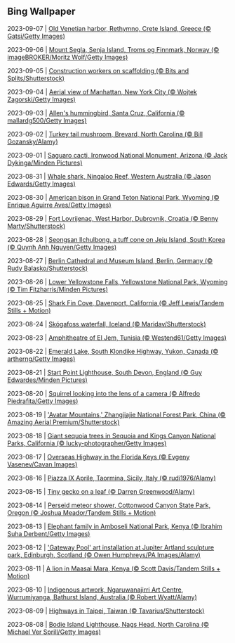 ## Bing Wallpaper
2023-09-07 | [Old Venetian harbor, Rethymno, Crete Island, Greece (© Gatsi/Getty Images)](./wallpaper/2023-09-07.jpg) 

2023-09-06 | [Mount Segla, Senja Island, Troms og Finnmark, Norway (© imageBROKER/Moritz Wolf/Getty Images)](./wallpaper/2023-09-06.jpg) 

2023-09-05 | [Construction workers on scaffolding (© Bits and Splits/Shutterstock)](./wallpaper/2023-09-05.jpg) 

2023-09-04 | [Aerial view of Manhattan, New York City (© Wojtek Zagorski/Getty Images)](./wallpaper/2023-09-04.jpg) 

2023-09-03 | [Allen's hummingbird, Santa Cruz, California (© mallardg500/Getty Images)](./wallpaper/2023-09-03.jpg) 

2023-09-02 | [Turkey tail mushroom, Brevard, North Carolina (© Bill Gozansky/Alamy)](./wallpaper/2023-09-02.jpg) 

2023-09-01 | [Saguaro cacti, Ironwood National Monument, Arizona (© Jack Dykinga/Minden Pictures)](./wallpaper/2023-09-01.jpg) 

2023-08-31 | [Whale shark, Ningaloo Reef, Western Australia (© Jason Edwards/Getty Images)](./wallpaper/2023-08-31.jpg) 

2023-08-30 | [American bison in Grand Teton National Park, Wyoming (© Enrique Aguirre Aves/Getty Images)](./wallpaper/2023-08-30.jpg) 

2023-08-29 | [Fort Lovrijenac, West Harbor, Dubrovnik, Croatia (© Benny Marty/Shutterstock)](./wallpaper/2023-08-29.jpg) 

2023-08-28 | [Seongsan Ilchulbong, a tuff cone on Jeju Island, South Korea (© Quynh Anh Nguyen/Getty Images)](./wallpaper/2023-08-28.jpg) 

2023-08-27 | [Berlin Cathedral and Museum Island, Berlin, Germany (© Rudy Balasko/Shutterstock)](./wallpaper/2023-08-27.jpg) 

2023-08-26 | [Lower Yellowstone Falls, Yellowstone National Park, Wyoming (© Tim Fitzharris/Minden Pictures)](./wallpaper/2023-08-26.jpg) 

2023-08-25 | [Shark Fin Cove, Davenport, California (© Jeff Lewis/Tandem Stills + Motion)](./wallpaper/2023-08-25.jpg) 

2023-08-24 | [Skógafoss waterfall, Iceland (© Maridav/Shutterstock)](./wallpaper/2023-08-24.jpg) 

2023-08-23 | [Amphitheatre of El Jem, Tunisia (© Westend61/Getty Images)](./wallpaper/2023-08-23.jpg) 

2023-08-22 | [Emerald Lake, South Klondike Highway, Yukon, Canada (© artherng/Getty Images)](./wallpaper/2023-08-22.jpg) 

2023-08-21 | [Start Point Lighthouse, South Devon, England (© Guy Edwardes/Minden Pictures)](./wallpaper/2023-08-21.jpg) 

2023-08-20 | [Squirrel looking into the lens of a camera (© Alfredo Piedrafita/Getty Images)](./wallpaper/2023-08-20.jpg) 

2023-08-19 | ['Avatar Mountains,' Zhangjiajie National Forest Park, China (© Amazing Aerial Premium/Shutterstock)](./wallpaper/2023-08-19.jpg) 

2023-08-18 | [Giant sequoia trees in Sequoia and Kings Canyon National Parks, California (© lucky-photographer/Getty Images)](./wallpaper/2023-08-18.jpg) 

2023-08-17 | [Overseas Highway in the Florida Keys (© Evgeny Vasenev/Cavan Images)](./wallpaper/2023-08-17.jpg) 

2023-08-16 | [Piazza IX Aprile, Taormina, Sicily, Italy (© rudi1976/Alamy)](./wallpaper/2023-08-16.jpg) 

2023-08-15 | [Tiny gecko on a leaf (© Darren Greenwood/Alamy)](./wallpaper/2023-08-15.jpg) 

2023-08-14 | [Perseid meteor shower, Cottonwood Canyon State Park, Oregon (© Joshua Meador/Tandem Stills + Motion)](./wallpaper/2023-08-14.jpg) 

2023-08-13 | [Elephant family in Amboseli National Park, Kenya (© Ibrahim Suha Derbent/Getty Images)](./wallpaper/2023-08-13.jpg) 

2023-08-12 | ['Gateway Pool' art installation at Jupiter Artland sculpture park, Edinburgh, Scotland (© Owen Humphreys/PA Images/Alamy)](./wallpaper/2023-08-12.jpg) 

2023-08-11 | [A lion in Maasai Mara, Kenya (© Scott Davis/Tandem Stills + Motion)](./wallpaper/2023-08-11.jpg) 

2023-08-10 | [Indigenous artwork, Ngaruwanajirri Art Centre, Wurrumiyanga, Bathurst Island, Australia (© Robert Wyatt/Alamy)](./wallpaper/2023-08-10.jpg) 

2023-08-09 | [Highways in Taipei, Taiwan (© Tavarius/Shutterstock)](./wallpaper/2023-08-09.jpg) 

2023-08-08 | [Bodie Island Lighthouse, Nags Head, North Carolina (© Michael Ver Sprill/Getty Images)](./wallpaper/2023-08-08.jpg) 

